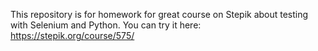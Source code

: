 This repository is for homework for great course on Stepik about testing with Selenium and Python.
You can try it here: https://stepik.org/course/575/
